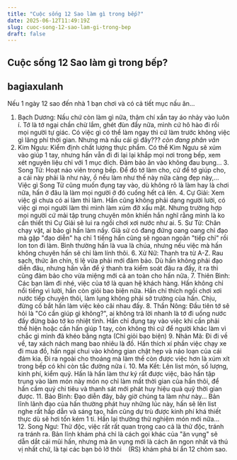 ```yaml
---
title: "Cuộc sống 12 Sao làm gì trong bếp?"
date: 2025-06-12T11:49:19Z
slug: cuoc-song-12-sao-lam-gi-trong-bep
draft: false
---
```


## Cuộc sống 12 Sao làm gì trong bếp?

## bagiaxulanh

Nếu 1 ngày 12 sao đến nhà 1 bạn chơi và có cả tiết mục nấu ăn...​ 
 
1. Bạch Dương: Nấu chứ còn làm gì nữa, thậm chí xắn tay áo nhảy vào luôn í. Tớ là tớ ngại chần chừ lắm, ghét đùn đẩy nữa, mình cứ hô hào đi rồi mọi người tự giác. Có việc gì có thể làm ngay thì cứ làm trước không việc gì lãng phí thời gian. Nhưng mà nấu cái gì đây??? *còn đang phân vân*​ 
2. Kim Ngưu: Kiểm định chất lượng thực phẩm. Có thể Kim Ngưu sẽ xúm vào giúp 1 tay, nhưng hấn vẫn​ đi đi lại lại khắp mọi nơi trong bếp, xem xét nguyên liệu chỉ với 1 mục đích. Đảm bảo ăn vào không đau bụng...​ ​3. Song Tử: Hoạt náo viên trong bếp. Để đó tớ làm cho, cứ để tớ giúp cho, a cái này phải là như này, ồ nếu làm như thế này nữa càng đẹp này,... Việc gì Song Tử cũng muốn đụng tay vào, dù không rõ là làm hay là chơi nữa, hấn ở đâu là làm mọi người ở đó cuống hết cả lên.​ ​4. Cự Giải: Xem việc gì chưa có ai làm thì làm. Hấn cũng không phải dạng người lười, có việc gì mọi người làm thì mình làm xúm đỡ xấu mặt. Nhưng trường hợp mọi người cứ mải tập trung chuyên môn khiến hắn nghĩ rằng mình là ko cần thiết thì Cự Giải sẽ lui ra ngồi chơi xơi nước như ai.​ ​5. Sư Tử: Chân chạy vặt, ai bảo gì hấn làm nấy. Giả sử có đang đứng oang oang chỉ đạo mà gặp "đạo diễn" hạ chỉ 1 tiếng hấn cũng sẽ ngoan ngoãn "tiếp chỉ" rồi lon ton đi làm. Bình thường hấn là vua là chúa, nhưng nếu việc mà hấn không chuyên hấn sẽ chỉ làm lính thôi.​ ​6. Xử Nữ: Thanh tra từ A-Z. Rau sạch, thức ăn chín, tỉ lệ vừa phải mới đảm bảo. Dù hấn không phải đạo diễn đâu, nhưng hấn vẫn để ý thanh tra kiểm soát đâu ra đấy, ít ra thì cũng đảm bảo cho vừa miệng mới cả an toàn cho hấn nữa.​ ​7. Thiên Bình: Các bạn làm đi nhé, việc của tớ là quan hệ khách hàng. Hấn không chỉ nổi tiếng vì lười, hấn còn giỏi bao biện nữa. Hấn chỉ thích ngồi chơi xơi nước tiếp chuyện thôi, làm lụng không phải sở trường của hấn. Chịu, đừng cố bắt hấn làm việc kẻo cãi nhau đấy.​ ​8. Thần Nông: Đầu tiên tớ sẽ hỏi là "Có cần giúp gì không?", ai không trả lời nhanh là tớ đi uống nước đấy đừng bảo tớ ko nhiệt tình. Hấn chỉ đụng tay vào việc khi cần phải thể hiện hoặc cần hấn giúp 1 tay, còn không thì cứ để người khác làm vì chắc gì mình đã khéo bằng ngta (Chỉ giỏi bao biện)​ ​9. Nhân Mã: Đi đi về về, tay xách nách mang bao nhiêu là đồ. Hấn thích xí phần việc chạy xe đi mua đồ, hấn ngại chui vào không gian chật hẹp và náo loạn của cái đám kia. Đi ra ngoài cho thoáng mà làm thế còn được việc hơn là xúm xít trong bếp có khi còn tắc đường nữa í.​ ​10. Ma Kết: Lên list món, số lượng, kinh phí, kiểm quỹ. Hấn là hấn làm thư ký rất được việc, bảo hấn tập trung vào làm món này món nọ chỉ làm mất thời gian của hấn thôi, để hấn cầm quý chi tiêu và thanh sát mới phát huy hiệu quả quỹ thời gian được.​ ​11. Bảo Bình: Đạo diễn đây, bây giờ chúng ta làm như này... Bản lĩnh lãnh đạo của hấn thường phát huy những lúc này, hấn sẽ lên list nghe rất hấp dẫn và sáng tạo, hấn cũng dự trù được kinh phí khá thiết thực dù sẽ hơi tốn kém 1 tí. Hấn lại thường thử nghiệm món mới nữa... ​ ​12. Song Ngư: Thử độc, việc rất rất quan trọng cao cả là thử độc, tránh ra tránh ra. Bản lĩnh khám phá chỉ là cách gọi khác của "ăn vụng" sẽ dẫn dắt cái mũi hấn, nhưng mà ăn vụng mới là cách ăn ngon nhất và thú vị nhất chứ, là tại các bạn bỏ lỡ thôi ​ ​ ​ ​(RS) khám phá bí ẩn 12 chòm sao.​